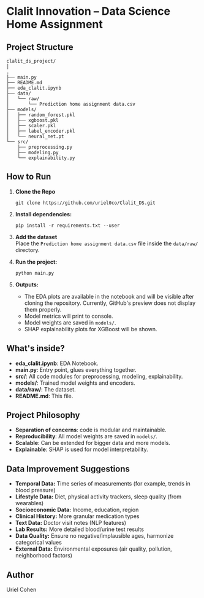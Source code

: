 # Clalit Innovation – Data Science Home Assignment

## Project Structure

```
clalit_ds_project/
│
.
├── main.py
├── README.md
├── eda_clalit.ipynb
├── data/
│   └── raw/
│       └── Prediction home assignment data.csv
├── models/
│   ├── random_forest.pkl
│   ├── xgboost.pkl
│   ├── scaler.pkl
│   ├── label_encoder.pkl
│   └── neural_net.pt
└── src/
    ├── preprocessing.py
    ├── modeling.py
    └── explainability.py
```

## How to Run
1. **Clone the Repo**
    ```
    git clone https://github.com/uriel0co/Clalit_DS.git
    ```
2. **Install dependencies:**
   ```
   pip install -r requirements.txt --user
   ```

3. **Add the dataset**  
   Place the `Prediction home assignment data.csv` file inside the `data/raw/` directory.

4. **Run the project:**
   ```
   python main.py
   ```

5. **Outputs:**  
   - The EDA plots are available in the notebook and will be visible after cloning the repository. Currently, GitHub's preview does not display them properly.
   - Model metrics will print to console.
   - Model weights are saved in `models/`.
   - SHAP explainability plots for XGBoost will be shown.

## What's inside?

- **eda_clalit.ipynb**: EDA Notebook.
- **main.py**: Entry point, glues everything together.
- **src/**: All code modules for preprocessing, modeling, explainability.
- **models/**: Trained model weights and encoders.
- **data/raw/**: The dataset.
- **README.md**: This file.

## Project Philosophy

- **Separation of concerns**: code is modular and maintainable.
- **Reproducibility**: All model weights are saved in `models/`.
- **Scalable**: Can be extended for bigger data and more models.
- **Explainable**: SHAP is used for model interpretability.

## Data Improvement Suggestions
- **Temporal Data:** Time series of measurements (for example, trends in blood pressure)
- **Lifestyle Data:** Diet, physical activity trackers, sleep quality (from wearables)
- **Socioeconomic Data:** Income, education, region
- **Clinical History:** More granular medication types
- **Text Data:** Doctor visit notes (NLP features)
- **Lab Results:** More detailed blood/urine test results
- **Data Quality:** Ensure no negative/implausible ages, harmonize categorical values
- **External Data:** Environmental exposures (air quality, pollution, neighborhood factors)

## Author

Uriel Cohen
